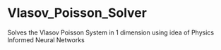 # Vlasov_Poisson_Solver
Solves the Vlasov Poisson System in 1 dimension using idea of Physics Informed Neural Networks
